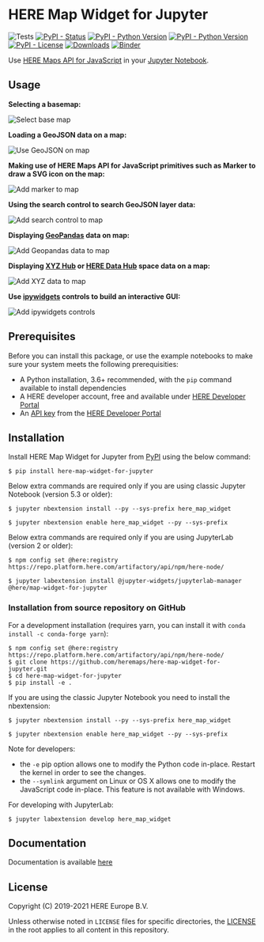 # HERE Map Widget for Jupyter

![Tests](https://github.com/heremaps/here-map-widget-for-jupyter/workflows/Tests/badge.svg)
[![PyPI - Status](https://img.shields.io/pypi/status/here-map-widget-for-jupyter)](https://pypi.org/project/here-map-widget-for-jupyter/)
[![PyPI - Python Version](https://img.shields.io/pypi/v/here-map-widget-for-jupyter.svg?logo=pypi)](https://pypi.org/project/here-map-widget-for-jupyter/)
[![PyPI - Python Version](https://img.shields.io/pypi/pyversions/here-map-widget-for-jupyter)](https://pypi.org/project/here-map-widget-for-jupyter/)
[![PyPI - License](https://img.shields.io/pypi/l/here-map-widget-for-jupyter)](https://pypi.org/project/here-map-widget-for-jupyter/)
[![Downloads](https://pepy.tech/badge/here-map-widget-for-jupyter)](https://pepy.tech/project/here-map-widget-for-jupyter)
[![Binder](https://mybinder.org/badge_logo.svg)](https://mybinder.org/v2/gh/heremaps/here-map-widget-for-jupyter/master?urlpath=lab/tree/examples)

Use [HERE Maps API for JavaScript](https://developer.here.com/develop/javascript-api) in your [Jupyter Notebook](https://jupyter.org/).

## Usage

**Selecting a basemap:**

![Select base map](https://github.com/heremaps/here-map-widget-for-jupyter/raw/master/images/basemaps.gif)

**Loading a GeoJSON data on a map:**

![Use GeoJSON on map](https://github.com/heremaps/here-map-widget-for-jupyter/raw/master/images/geojson.gif)

**Making use of HERE Maps API for JavaScript primitives such as Marker to draw a SVG icon on the map:**

![Add marker to map](https://github.com/heremaps/here-map-widget-for-jupyter/raw/master/images/marker.gif)

**Using the search control to search GeoJSON layer data:**

![Add search control to map](https://github.com/heremaps/here-map-widget-for-jupyter/raw/master/images/search-control.gif)

**Displaying [GeoPandas](https://geopandas.org/) data on map:**

![Add Geopandas data to map](https://github.com/heremaps/here-map-widget-for-jupyter/raw/master/images/geo-pandas.gif)

**Displaying [XYZ Hub](https://github.com/heremaps/xyz-hub) or [HERE Data Hub](https://developer.here.com/products/data-hub) space data on a map:**

![Add XYZ data to map](https://github.com/heremaps/here-map-widget-for-jupyter/raw/master/images/xyz.gif)

**Use [ipywidgets](https://ipywidgets.readthedocs.io/) controls to build an interactive GUI:**

![Add ipywidgets controls](https://github.com/heremaps/here-map-widget-for-jupyter/raw/master/images/widget-control.gif)

## Prerequisites

Before you can install this package, or use the example notebooks to make sure your system meets the following prerequisities:

- A Python installation, 3.6+ recommended, with the `pip` command available to install dependencies
- A HERE developer account, free and available under [HERE Developer Portal](https://developer.here.com)
- An [API key](https://developer.here.com/documentation/identity-access-management/dev_guide/topics/dev-apikey.html) from the [HERE Developer Portal](https://developer.here.com)

## Installation

Install HERE Map Widget for Jupyter from [PyPI](https://pypi.org/project/here-map-widget-for-jupyter/) using the below command:

    $ pip install here-map-widget-for-jupyter

Below extra commands are required only if you are using classic Jupyter Notebook (version 5.3 or older):

    $ jupyter nbextension install --py --sys-prefix here_map_widget

    $ jupyter nbextension enable here_map_widget --py --sys-prefix

Below extra commands are required only if you are using JupyterLab (version 2 or older):

    $ npm config set @here:registry https://repo.platform.here.com/artifactory/api/npm/here-node/

    $ jupyter labextension install @jupyter-widgets/jupyterlab-manager @here/map-widget-for-jupyter


### Installation from source repository on GitHub

For a development installation (requires yarn, you can install it with `conda install -c conda-forge yarn`):

    $ npm config set @here:registry https://repo.platform.here.com/artifactory/api/npm/here-node/
    $ git clone https://github.com/heremaps/here-map-widget-for-jupyter.git
    $ cd here-map-widget-for-jupyter
    $ pip install -e .

If you are using the classic Jupyter Notebook you need to install the nbextension:

    $ jupyter nbextension install --py --sys-prefix here_map_widget

    $ jupyter nbextension enable here_map_widget --py --sys-prefix


Note for developers:

- the ``-e`` pip option allows one to modify the Python code in-place. Restart the kernel in order to see the changes.
- the ``--symlink`` argument on Linux or OS X allows one to modify the JavaScript code in-place. This feature is not available with Windows.

For developing with JupyterLab:

    $ jupyter labextension develop here_map_widget


## Documentation

Documentation is available [here](https://here-map-widget-for-jupyter.readthedocs.io/en/latest/)

## License

Copyright (C) 2019-2021 HERE Europe B.V.

Unless otherwise noted in `LICENSE` files for specific directories, the [LICENSE](https://github.com/heremaps/here-map-widget-for-jupyter/raw/master/LICENSE) in the root applies to all content in this repository.
